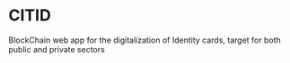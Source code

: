 # CITID
BlockChain web app for the digitalization of Identity cards, target for both public and private sectors
